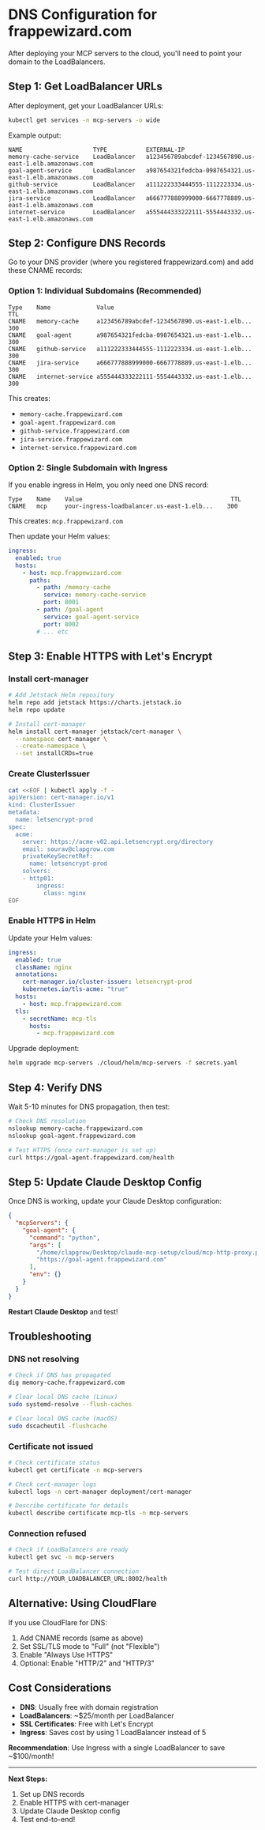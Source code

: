 # DNS Configuration for frappewizard.com

After deploying your MCP servers to the cloud, you'll need to point your domain to the LoadBalancers.

## Step 1: Get LoadBalancer URLs

After deployment, get your LoadBalancer URLs:

```bash
kubectl get services -n mcp-servers -o wide
```

Example output:

```
NAME                    TYPE           EXTERNAL-IP
memory-cache-service    LoadBalancer   a123456789abcdef-1234567890.us-east-1.elb.amazonaws.com
goal-agent-service      LoadBalancer   a987654321fedcba-0987654321.us-east-1.elb.amazonaws.com
github-service          LoadBalancer   a111222333444555-1112223334.us-east-1.elb.amazonaws.com
jira-service            LoadBalancer   a666777888999000-6667778889.us-east-1.elb.amazonaws.com
internet-service        LoadBalancer   a555444333222111-5554443332.us-east-1.elb.amazonaws.com
```

## Step 2: Configure DNS Records

Go to your DNS provider (where you registered frappewizard.com) and add these CNAME records:

### Option 1: Individual Subdomains (Recommended)

```
Type    Name             Value                                          TTL
CNAME   memory-cache     a123456789abcdef-1234567890.us-east-1.elb...  300
CNAME   goal-agent       a987654321fedcba-0987654321.us-east-1.elb...  300
CNAME   github-service   a111222333444555-1112223334.us-east-1.elb...  300
CNAME   jira-service     a666777888999000-6667778889.us-east-1.elb...  300
CNAME   internet-service a555444333222111-5554443332.us-east-1.elb...  300
```

This creates:

- `memory-cache.frappewizard.com`
- `goal-agent.frappewizard.com`
- `github-service.frappewizard.com`
- `jira-service.frappewizard.com`
- `internet-service.frappewizard.com`

### Option 2: Single Subdomain with Ingress

If you enable ingress in Helm, you only need one DNS record:

```
Type    Name    Value                                          TTL
CNAME   mcp     your-ingress-loadbalancer.us-east-1.elb...    300
```

This creates: `mcp.frappewizard.com`

Then update your Helm values:

```yaml
ingress:
  enabled: true
  hosts:
    - host: mcp.frappewizard.com
      paths:
        - path: /memory-cache
          service: memory-cache-service
          port: 8001
        - path: /goal-agent
          service: goal-agent-service
          port: 8002
        # ... etc
```

## Step 3: Enable HTTPS with Let's Encrypt

### Install cert-manager

```bash
# Add Jetstack Helm repository
helm repo add jetstack https://charts.jetstack.io
helm repo update

# Install cert-manager
helm install cert-manager jetstack/cert-manager \
  --namespace cert-manager \
  --create-namespace \
  --set installCRDs=true
```

### Create ClusterIssuer

```bash
cat <<EOF | kubectl apply -f -
apiVersion: cert-manager.io/v1
kind: ClusterIssuer
metadata:
  name: letsencrypt-prod
spec:
  acme:
    server: https://acme-v02.api.letsencrypt.org/directory
    email: sourav@clapgrow.com
    privateKeySecretRef:
      name: letsencrypt-prod
    solvers:
    - http01:
        ingress:
          class: nginx
EOF
```

### Enable HTTPS in Helm

Update your Helm values:

```yaml
ingress:
  enabled: true
  className: nginx
  annotations:
    cert-manager.io/cluster-issuer: letsencrypt-prod
    kubernetes.io/tls-acme: "true"
  hosts:
    - host: mcp.frappewizard.com
  tls:
    - secretName: mcp-tls
      hosts:
        - mcp.frappewizard.com
```

Upgrade deployment:

```bash
helm upgrade mcp-servers ./cloud/helm/mcp-servers -f secrets.yaml
```

## Step 4: Verify DNS

Wait 5-10 minutes for DNS propagation, then test:

```bash
# Check DNS resolution
nslookup memory-cache.frappewizard.com
nslookup goal-agent.frappewizard.com

# Test HTTPS (once cert-manager is set up)
curl https://goal-agent.frappewizard.com/health
```

## Step 5: Update Claude Desktop Config

Once DNS is working, update your Claude Desktop configuration:

```json
{
  "mcpServers": {
    "goal-agent": {
      "command": "python",
      "args": [
        "/home/clapgrow/Desktop/claude-mcp-setup/cloud/mcp-http-proxy.py",
        "https://goal-agent.frappewizard.com"
      ],
      "env": {}
    }
  }
}
```

**Restart Claude Desktop** and test!

## Troubleshooting

### DNS not resolving

```bash
# Check if DNS has propagated
dig memory-cache.frappewizard.com

# Clear local DNS cache (Linux)
sudo systemd-resolve --flush-caches

# Clear local DNS cache (macOS)
sudo dscacheutil -flushcache
```

### Certificate not issued

```bash
# Check certificate status
kubectl get certificate -n mcp-servers

# Check cert-manager logs
kubectl logs -n cert-manager deployment/cert-manager

# Describe certificate for details
kubectl describe certificate mcp-tls -n mcp-servers
```

### Connection refused

```bash
# Check if LoadBalancers are ready
kubectl get svc -n mcp-servers

# Test direct LoadBalancer connection
curl http://YOUR_LOADBALANCER_URL:8002/health
```

## Alternative: Using CloudFlare

If you use CloudFlare for DNS:

1. Add CNAME records (same as above)
2. Set SSL/TLS mode to "Full" (not "Flexible")
3. Enable "Always Use HTTPS"
4. Optional: Enable "HTTP/2" and "HTTP/3"

## Cost Considerations

- **DNS**: Usually free with domain registration
- **LoadBalancers**: ~$25/month per LoadBalancer
- **SSL Certificates**: Free with Let's Encrypt
- **Ingress**: Saves cost by using 1 LoadBalancer instead of 5

**Recommendation**: Use Ingress with a single LoadBalancer to save ~$100/month!

---

**Next Steps:**

1. Set up DNS records
2. Enable HTTPS with cert-manager
3. Update Claude Desktop config
4. Test end-to-end!
